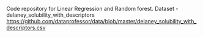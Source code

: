Code repository for Linear Regression and Random forest. 
Dataset - delaney_solubility_with_descriptors
https://github.com/dataprofessor/data/blob/master/delaney_solubility_with_descriptors.csv
